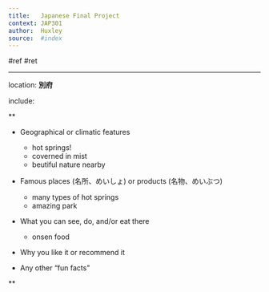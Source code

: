 ```yaml
---
title:   Japanese Final Project
context: JAP301
author:  Huxley
source:  #index
---
```


#ref #ret

---

location: **別府**

include:

**

-   Geographical or climatic features
	-   hot springs!
	-   coverned in mist
	-   beutiful nature nearby
    
-   Famous places (名所、めいしょ) or products (名物、めいぶつ)
	-   many types of hot springs
	-   amazing park
    
-   What you can see, do, and/or eat there
	-   onsen food
    
-   Why you like it or recommend it
    
-   Any other “fun facts"
    

**





